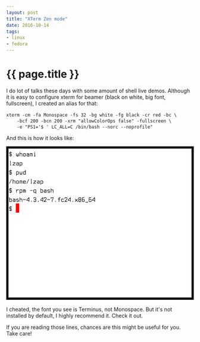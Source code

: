 ```yaml
---
layout: post
title: "XTerm Zen mode"
date: 2016-10-14
tags:
- linux
- fedora
---
```

{{ page.title }}
================

I do lot of talks these days with some amount of shell live demos. Although
it is easy to configure xterm for beamer (black on white, big font,
fullscreen), I created an alias for that:

    xterm -cm -fa Monospace -fs 32 -bg white -fg black -cr red -bc \
        -bcf 200 -bcn 200 -xrm "allowColorOps false" -fullscreen \
        -e "PS1='$ ' LC_ALL=C /bin/bash --norc --noprofile"

And this is how it looks like:

![xterm-zen](/assets/img/posts/2016-10-14-xterm-zen-mode/xterm-zen.png)

I cheated, the font you see is Terminus, not Monospace. But it's not installed
by default, I highly recommend it. Check it out.

If you are reading those lines, chances are this might be useful for you. Take
care!
